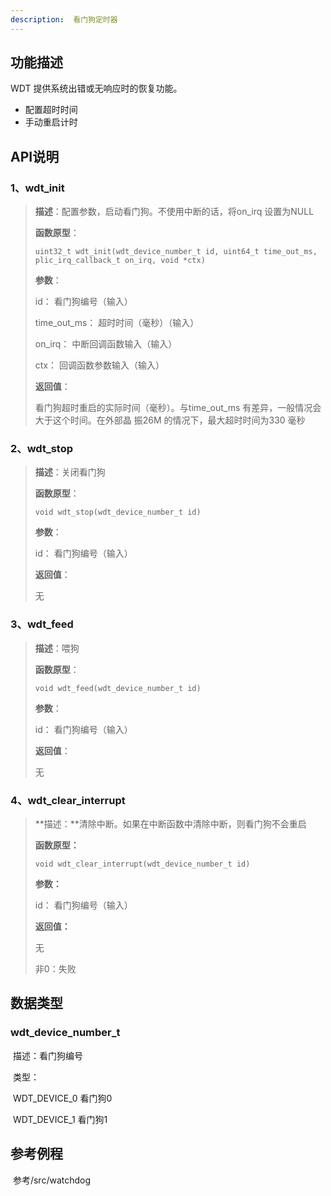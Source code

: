 ```yaml
---
description:  看门狗定时器
---
```


## 功能描述

WDT 提供系统出错或无响应时的恢复功能。

- 配置超时时间
- 手动重启计时

## API说明

### 1、wdt_init

> **描述**：配置参数，启动看门狗。不使用中断的话，将on_irq 设置为NULL
>
> **函数原型**：
>
> ```
> uint32_t wdt_init(wdt_device_number_t id, uint64_t time_out_ms, plic_irq_callback_t on_irq, void *ctx)
> ```
>
> **参数**：
>
> id： 看门狗编号（输入）
>
> time_out_ms： 超时时间（毫秒）（输入）
>
> on_irq： 中断回调函数输入（输入）
>
> ctx： 回调函数参数输入（输入）
>
> **返回值**：
>
> 看门狗超时重启的实际时间（毫秒）。与time_out_ms 有差异，一般情况会大于这个时间。在外部晶
> 振26M 的情况下，最大超时时间为330 毫秒

### 2、wdt_stop

>**描述**：关闭看门狗
>
>**函数原型**：
>
>```
>void wdt_stop(wdt_device_number_t id)
>```
>
>**参数**：
>
>id： 看门狗编号（输入）
>
>**返回值**：
>
>无

### 3、wdt_feed

>**描述**：喂狗
>
>**函数原型**：
>
>```
>void wdt_feed(wdt_device_number_t id)
>```
>
>**参数**：
>
>id： 看门狗编号（输入）
>
>**返回值**：
>
>无

### 4、wdt_clear_interrupt

>**描述：**清除中断。如果在中断函数中清除中断，则看门狗不会重启
>
>**函数原型：**
>
>```
>void wdt_clear_interrupt(wdt_device_number_t id)
>```
>
>**参数：**
>
>id： 看门狗编号（输入）
>
>**返回值：**
>
>无
>
>非0：失败

## 数据类型

###   wdt_device_number_t

​	描述：看门狗编号

​    类型：

​			WDT_DEVICE_0	看门狗0

​			WDT_DEVICE_1	看门狗1

## 参考例程

​		参考/src/watchdog

